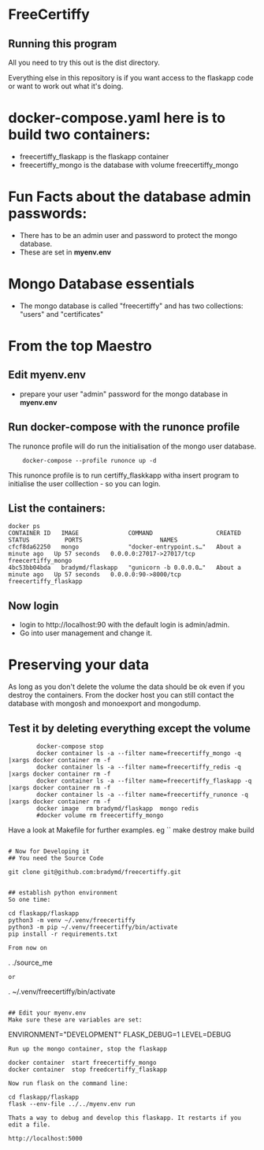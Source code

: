 # FreeCertiffy
## Running this program
All you need to try this out is the dist directory.

Everything else in this repository is if you want access to the flaskapp code or want to work out what it's doing.

# docker-compose.yaml here is to build two containers:
  - freecertiffy_flaskapp is the flaskapp container
  - freecertiffy_mongo is the database with volume freecertiffy_mongo

# Fun Facts about the database admin passwords:
  - There has to be an admin user and password to protect the mongo database.
  - These are set in **myenv.env**

# Mongo Database essentials
  - The mongo database is called "freecertiffy" and has two collections: "users" and "certificates"

# From the top Maestro
## Edit __myenv.env__
  - prepare your user "admin" password for the mongo database in __myenv.env__

## Run docker-compose with the runonce profile
The runonce profile will do run the initialisation of the mongo user database.
```
    docker-compose --profile runonce up -d
```
This runonce profile is to run certiffy_flaskkapp witha insert program to initialise the user colllection - so you can login.

## List the containers:
```
docker ps
CONTAINER ID   IMAGE              COMMAND                  CREATED              STATUS          PORTS                      NAMES
cfcf8da62250   mongo              "docker-entrypoint.s…"   About a minute ago   Up 57 seconds   0.0.0.0:27017->27017/tcp   freecertiffy_mongo
4bc53bb04bda   bradymd/flaskapp   "gunicorn -b 0.0.0.0…"   About a minute ago   Up 57 seconds   0.0.0.0:90->8000/tcp       freecertiffy_flaskapp
```

## Now login
  - login to http://localhost:90 with the default login is admin/admin.
  - Go into user management and change it.

# Preserving your data
As long as you don't delete the volume the data should be ok even if you destroy the containers. 
From the docker host you can still contact the database with mongosh  and monoexport and mongodump.

## Test it by deleting everything except the volume
```
        docker-compose stop
        docker container ls -a --filter name=freecertiffy_mongo -q |xargs docker container rm -f 
        docker container ls -a --filter name=freecertiffy_redis -q |xargs docker container rm -f 
        docker container ls -a --filter name=freecertiffy_flaskapp -q |xargs docker container rm -f 
        docker container ls -a --filter name=freecertiffy_runonce -q |xargs docker container rm -f 
        docker image  rm bradymd/flaskapp  mongo redis
        #docker volume rm freecertiffy_mongo
```
Have a look at Makefile for further examples. eg
``
        make destroy
        make build
```

# Now for Developing it
## You need the Source Code
```
    git clone git@github.com:bradymd/freecertiffy.git
```

## establish python environment
So one time:
```
    cd flaskapp/flaskapp
    python3 -m venv ~/.venv/freecertiffy
    python3 -m pip ~/.venv/freecertiffy/bin/activate
    pip install -r requirements.txt
```
From now on 
```
.   ./source_me
```
or
```
.   ~/.venv/freecertiffy/bin/activate
```

## Edit your myenv.env
Make sure these are variables are set:
```
ENVIRONMENT="DEVELOPMENT"
FLASK_DEBUG=1
LEVEL=DEBUG
```
Run up the mongo container, stop the flaskapp
```
    docker container  start freecertiffy_mongo
    docker container  stop freedcertiffy_flaskapp
```
Now run flask on the command line:
```
    cd flaskapp/flaskapp
    flask --env-file ../../myenv.env run
```
Thats a way to debug and develop this flaskapp. It restarts if you edit a file.
```
    http://localhost:5000
```
